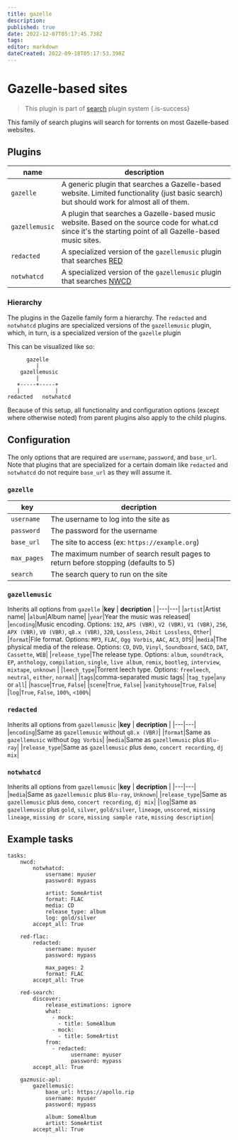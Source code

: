 ```yaml
---
title: gazelle
description: 
published: true
date: 2022-12-07T05:17:45.738Z
tags: 
editor: markdown
dateCreated: 2022-09-18T05:17:53.398Z
---
```


# Gazelle-based sites
> This plugin is part of [search](/Plugins/Searches) plugin system
{.is-success}

This family of search plugins will search for torrents on most Gazelle-based websites.

## Plugins
| **name** | **description** |
|---|---|
| `gazelle` | A generic plugin that searches a Gazelle-based website. Limited functionality (just basic search) but should work for almost all of them.|
| `gazellemusic` | A plugin that searches a Gazelle-based music website. Based on the source code for what.cd since it's the starting point of all Gazelle-based music sites.|
| `redacted` | A specialized version of the `gazellemusic` plugin that searches [RED](https://redacted.ch)|
| `notwhatcd` | A specialized version of the `gazellemusic` plugin that searches [NWCD](https://notwhat.cd)|


### Hierarchy
The plugins in the Gazelle family form a hierarchy. The `redacted` and `notwhatcd` plugins are specialized versions of the `gazellemusic` plugin, which, in turn, is a specialized version of the `gazelle` plugin

This can be visualized like so:
```
      gazelle
         |
    gazellemusic
         |
   +-----+-----+
   |           |
redacted   notwhatcd
```

Because of this setup, all functionality and configuration options (except where otherwise noted) from parent plugins also apply to the child plugins.

## Configuration
The only options that are required are `username`, `password`, and `base_url`. Note that plugins that are specialized for a certain domain like `redacted` and `notwhatcd` do not require `base_url` as they will assume it.


### `gazelle`
|**key** | **decription** |
|---|---|
|`username`| The username to log into the site as|
|`password`| The password for the username|
|`base_url`| The site to access (ex: `https://example.org`)|
|`max_pages`| The maximum number of search result pages to return before stopping (defaults to 5)|
|`search`| The search query to run on the site|


### `gazellemusic`
Inherits all options from `gazelle`
|**key** | **decription** |
|---|---|
|`artist`|Artist name|
|`album`|Album name|
|`year`|Year the music was released|
|`encoding`|Music encoding. Options: `192`, `APS (VBR)`, `V2 (VBR)`, `V1 (VBR)`, `256`, `APX (VBR)`, `V0 (VBR)`, `q8.x (VBR)`, `320`, `Lossless`, `24bit Lossless`, `Other`|
|`format`|File format. Options: `MP3`, `FLAC`, `Ogg Vorbis`, `AAC`, `AC3`, `DTS`|
|`media`|The physical media of the release. Options: `CD`, `DVD`, `Vinyl`, `Soundboard`, `SACD`, `DAT`, `Cassette`, `WEB`|
|`release_type`|The release type. Options: `album`, `soundtrack`, `EP`, `anthology`, `compilation`, `single`, `live album`, `remix`, `bootleg`, `interview`, `mixtape`, `unknown`
|
|`leech_type`|Torrent leech type. Options: `freeleech`, `neutral`, `either`, `normal`|
|`tags`|comma-separated music tags|
|`tag_type`|`any` or `all`|
|`hascue`|`True`, `False`|
|`scene`|`True`, `False`|
|`vanityhouse`|`True`, `False`|
|`log`|`True`, `False`, `100%`, `<100%`|

### `redacted`
Inherits all options from `gazellemusic`
|**key** | **decription** |
|---|---|
|`encoding`|Same as `gazellemusic` without `q8.x (VBR)`|
|`format`|Same as `gazellemusic` without `Ogg Vorbis`|
|`media`|Same as `gazellemusic` plus `Blu-ray`|
|`release_type`|Same as `gazellemusic` plus `demo`, `concert recording`, `dj mix`|

### `notwhatcd`
Inherits all options from `gazellemusic`
|**key** | **decription** |
|---|---|
|`media`|Same as `gazellemusic` plus `Blu-ray`, `Unknown`|
|`release_type`|Same as `gazellemusic` plus `demo`, `concert recording`, `dj mix`|
|`log`|Same as `gazellemusic` plus `gold`, `silver`, `gold/silver`, `lineage`, `unscored`, `missing lineage`, `missing dr score`, `missing sample rate`, `missing description`|


## Example tasks
```
tasks:
    nwcd:
        notwhatcd:
            username: myuser
            password: mypass

            artist: SomeArtist
            format: FLAC
            media: CD
            release_type: album
            log: gold/silver
        accept_all: True

    red-flac:
        redacted:
            username: myuser
            password: mypass

            max_pages: 2
            format: FLAC
        accept_all: True

    red-search:
        discover:
            release_estimations: ignore
            what:
              - mock:
                - title: SomeAlbum
              - mock:
                - title: SomeArtist
            from:
              - redacted:
                    username: myuser
                    password: mypass
        accept_all: True

    gazmusic-apl:
        gazellemusic:
            base_url: https://apollo.rip
            username: myuser
            password: mypass

            album: SomeAlbum
            artist: SomeArtist
        accept_all: True
```